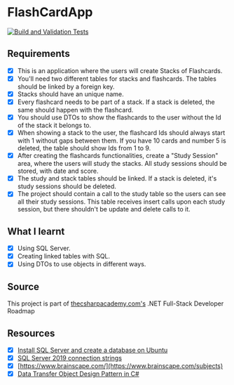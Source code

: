 # FlashCardApp

[![Build and Validation Tests](https://github.com/kimfom01/FlashCardApp/actions/workflows/dotnet.yml/badge.svg)](https://github.com/kimfom01/FlashCardApp/actions/workflows/dotnet.yml)

## Requirements  
- [x] This is an application where the users will create Stacks of Flashcards.
- [x] You'll need two different tables for stacks and flashcards. The tables should be linked by a foreign key.
- [x] Stacks should have an unique name.
- [x] Every flashcard needs to be part of a stack. If a stack is deleted, the same should happen with the flashcard.
- [x] You should use DTOs to show the flashcards to the user without the Id of the stack it belongs to.
- [x] When showing a stack to the user, the flashcard Ids should always start with 1 without gaps between them. If you have 10 cards and number 5 is deleted, the table should show Ids from 1 to 9.
- [x] After creating the flashcards functionalities, create a "Study Session" area, where the users will study the stacks. All study sessions should be stored, with date and score.
- [x] The study and stack tables should be linked. If a stack is deleted, it's study sessions should be deleted.
- [x] The project should contain a call to the study table so the users can see all their study sessions. This table receives insert calls upon each study session, but there shouldn't be update and delete calls to it.

## What I learnt
- [x] Using SQL Server.
- [x] Creating linked tables with SQL.
- [x] Using DTOs to use objects in different ways.

## Source
This project is part of [thecsharpacademy.com's](https://www.thecsharpacademy.com/) .NET Full-Stack Developer Roadmap

## Resources
- [x] [Install SQL Server and create a database on Ubuntu](https://learn.microsoft.com/en-us/sql/linux/quickstart-install-connect-ubuntu?view=sql-server-ver16)
- [x] [SQL Server 2019 connection strings](https://www.connectionstrings.com/sql-server-2019/)
- [x] [https://www.brainscape.com/](https://www.brainscape.com/subjects)
- [x] [Data Transfer Object Design Pattern in C#](https://www.codeproject.com/Articles/1050468/Data-Transfer-Object-Design-Pattern-in-Csharp)
